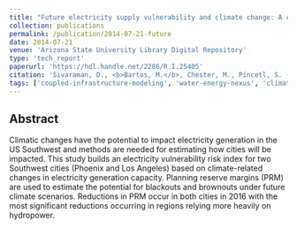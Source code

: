 ```yaml
---
title: "Future electricity supply vulnerability and climate change: A case study of Maricopa and Los Angeles counties"
collection: publications
permalink: /publication/2014-07-21-future
date: 2014-07-21
venue: 'Arizona State University Library Digital Repository'
type: 'tech_report'
paperurl: 'https://hdl.handle.net/2286/R.I.25405'
citation: 'Sivaraman, D., <b>Bartos, M.</b>, Chester, M., Pincetl, S. (2014). Future electricity supply vulnerability and climate change: A case study of Maricopa and Los Angeles counties. Working Paper Series. Stock Number: ASU-SSEBE-CESEM-2014-WPS-003'
tags: ['coupled-infrastructure-modeling', 'water-energy-nexus', 'climate-change']
---
```


## Abstract

Climatic changes have the potential to impact electricity generation in the US Southwest and methods are needed for estimating how cities will be impacted. This study builds an electricity vulnerability risk index for two Southwest cities (Phoenix and Los Angeles) based on climate-related changes in electricity generation capacity. Planning reserve margins (PRM) are used to estimate the potential for blackouts and brownouts under future climate scenarios. Reductions in PRM occur in both cities in 2016 with the most significant reductions occurring in regions relying more heavily on hydropower.

